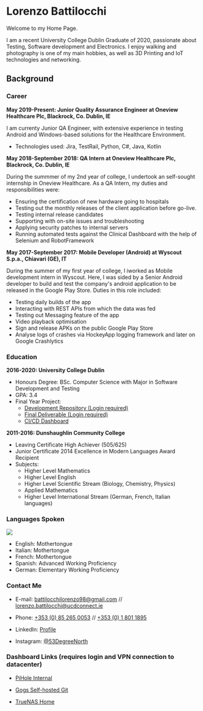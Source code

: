 # Lorenzo Battilocchi

Welcome to my Home Page. 

I am a recent University College Dublin Graduate of 2020, passionate about Testing, Software development and Electronics. I enjoy walking and photography is one of my main hobbies, as well as 3D Printing and IoT technologies and networking.

## Background

### Career

**May 2019-Present: Junior Quality Assurance Engineer at Oneview Healthcare Plc, 
Blackrock, Co. Dublin, IE** 

I am currenty Junior QA Engineer, with extensive experience in testing Android and Windows-based solutions for the Healthcare Environment. 
* Technologies used: Jira, TestRail, Python, C#, Java, Kotlin

**May 2018-September 2018: QA Intern at Oneview Healthcare Plc,
Blackrock, Co. Dublin, IE**

During the summmer of my 2nd year of college, I undertook an self-sought internship in Oneview Healthcare. As a QA Intern, my duties and responsibilities were:
* Ensuring the certification of new hardware going to hospitals 
* Testing out the monthly releases of the client application before go-live.
* Testing internal release candidates
* Supporting with on-site issues and troubleshooting
* Applying security patches to internal servers
* Running automated tests against the Clinical Dashboard with the help of Selenium and RobotFramework

**May 2017-September 2017: Mobile Developer (Android) at Wyscout S.p.a.,
Chiavari (GE), IT**

During the summer of my first year of college, I iworked as Mobile development intern in Wyscout. Here, I was sided by a Senior Android developer  to build and test the company's android application to be released in the Google Play Store. Duties in this role included:
* Testing daily builds of the app
* Interacting with REST APIs from which the data was fed
* Testing out Messaging feature of the app
* Video playback optimisation
* Sign and release APKs on the public Google Play Store
* Analyse logs of crashes via HockeyApp logging framework and later on Google Crashlytics

### Education

**2016-2020: University College Dublin**

* Honours Degree: BSc. Computer Science with Major in Software Development and Testing
* GPA: 3.4
* Final Year Project: 
    * [Development Repository (Login required)](https://github.com/XeroHero/CO2Aware)
    * [Final Deliverable (Login required)](https://github.com/XeroHero/FYP-CO2Aware-Android-Application)
    * [CI/CD Dashboard](https://travis-ci.com/github/XeroHero/CO2Aware)


**2011-2016: Dunshaughlin Community College**

* Leaving Certificate High Achiever (505/625)
* Junior Certificate 2014 Excellence in Modern Languages Award Recipient
* Subjects: 
    * Higher Level Mathematics
    * Higher Level English
    * Higher Level Scientific Stream (Biology, Chemistry, Physics)
    * Applied Mathematics
    * Higher Level International Stream (German, French, Italian languages)

### Languages Spoken 

![](https://gyazo.com/6459f26237389f3d0bc862a614de96a5.png)

* English: Mothertongue
* Italian: Mothertongue
* French: Mothertongue
* Spanish: Advanced Working Proficiency
* German: Elementary Working Proficiency

### Contact Me

* E-mail: [battilocchilorenzo98@gmail.com](mailto:battilocchilorenzo98@gmail.com) // [lorenzo.battilocchi@ucdconnect.ie](mailto:lorenzo.battilocchi@ucdconnect.ie)

* Phone: [+353 (0) 85 265 0053](tel:00353852650053) // [+353 (0) 1 801 1895](tel:0035318011895)

* LinkedIn: [Profile](https://www.linkedin.com/in/lorenzo-battilocchi-197888104/)

* Instagram: [@53DegreeNorth](https://www.instagram.com/53degreenorth/)

### Dashboard Links (requires login and VPN connection to datacenter)

* [PiHole Internal](http://192.168.0.11/admin/)

* [Gogs Self-hosted Git](http://79.97.18.50:3000)

* [TrueNAS Home](http://79.97.18.50:46)
